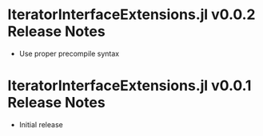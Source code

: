 # IteratorInterfaceExtensions.jl v0.0.2 Release Notes
* Use proper precompile syntax

# IteratorInterfaceExtensions.jl v0.0.1 Release Notes
* Initial release
